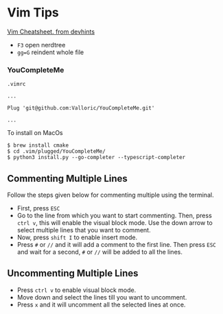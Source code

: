 # Vim Tips

[Vim Cheatsheet. from devhints](https://devhints.io/vim)

* `F3` open nerdtree
* `gg=G` reindent whole file

### YouCompleteMe

`.vimrc`
```
...

Plug 'git@github.com:Valloric/YouCompleteMe.git'

...
```

To install on MacOs

    $ brew install cmake
    $ cd .vim/plugged/YouCompleteMe/
    $ python3 install.py --go-completer --typescript-completer

## Commenting Multiple Lines

Follow the steps given below for commenting multiple using the terminal.

* First, press `ESC`
* Go to the line from which you want to start commenting. Then, press `ctrl v`, this will enable the visual block mode. Use the down arrow to select multiple lines that you want to comment.
* Now, press `shift I` to enable insert mode.
* Press `#` or `//` and it will add a comment to the first line. Then press `ESC` and wait for a second, `#` or `//` will be added to all the lines.

## Uncommenting Multiple Lines

* Press `ctrl v` to enable visual block mode.
* Move down and select the lines till you want to uncomment.
* Press `x` and it will uncomment all the selected lines at once.
